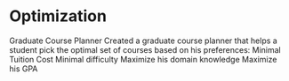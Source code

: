 # Optimization
Graduate Course Planner 
Created a graduate course planner that helps a student pick the optimal set of courses based on his preferences:
Minimal Tuition Cost
Minimal difficulty 
Maximize his domain knowledge
Maximize his GPA
